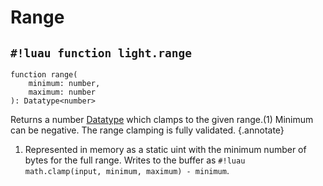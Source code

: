 # Range

## `#!luau function light.range`

```luau title='<!-- client --> <!-- server --> <!-- shared --> <!-- sync -->'
function range(
    minimum: number,
    maximum: number
): Datatype<number>
```

Returns a number [Datatype](../index.md) which clamps to the given range.(1) Minimum can be negative. The range clamping is fully validated.
{.annotate}

1. Represented in memory as a static uint with the minimum number of bytes for the full range. Writes to the buffer as `#!luau math.clamp(input, minimum, maximum) - minimum`.

